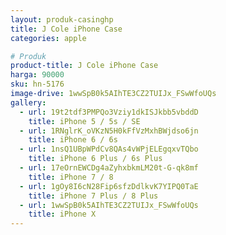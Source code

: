 ```yaml
---
layout: produk-casinghp
title: J Cole iPhone Case
categories: apple

# Produk
product-title: J Cole iPhone Case
harga: 90000
sku: hn-5176
image-drive: 1wwSpB0k5AIhTE3CZ2TUIJx_FSwWfoUQs
gallery:
  - url: 19t2tdf3PMPQo3Vziy1dkISJkbb5vbddD
    title: iPhone 5 / 5s / SE
  - url: 1RNglrK_oVKzN5H0kFfVzMxhBWjdso6jn
    title: iPhone 6 / 6s
  - url: 1nsQ1UBpWPdCv8QAs4vWPjELEgqxvTQbo
    title: iPhone 6 Plus / 6s Plus
  - url: 17eOrnEWCDg4aZyhxbkmLM20t-G-qk8mf
    title: iPhone 7 / 8
  - url: 1gOy8I6cN28Fip6sfzDdlkvK7YIPQ0TaE
    title: iPhone 7 Plus / 8 Plus
  - url: 1wwSpB0k5AIhTE3CZ2TUIJx_FSwWfoUQs
    title: iPhone X
---
```

